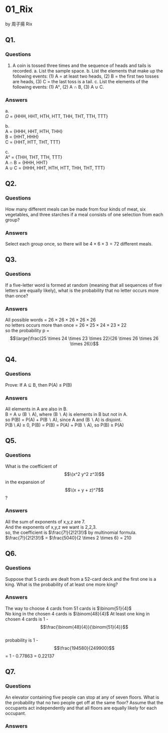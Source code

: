 # 01_Rix

by 周子揚 Rix

## Q1. 

### Questions 

1. A coin is tossed three times and the sequence of heads and tails is recorded.
a. List the sample space.
b. List the elements that make up the following events: (1) A = at least two
heads, (2) B = the first two tosses are heads, (3) C = the last toss is a tail. c. List the elements of the following events: (1) Aᶜ, (2) A ∩ B, (3) A ∪ C.

### Answers

a.   
   $\Omega$ = \{HHH, HHT, HTH, HTT, THH, THT, TTH, TTT\}  
  
b.  
   A = \{HHH, HHT, HTH, THH\}  
   B = \{HHT, HHH\}  
   C = \{HHT, HTT, THT, TTT\}  
  
c.  
   Aᶜ = \{THH, THT, TTH, TTT\}  
   A &#8745; B = \{HHH, HHT\}  
   A &#8746; C = \{HHH, HHT, HTH, HTT, THH, THT, TTT\}

## Q2.

### Questions

How many different meals can be made from four kinds of meat, six vegetables, and three starches if a meal consists of one selection from each group?

### Answers

Select each group once, so there will be $4 \times 6 \times 3 = 72$ different meals.

## Q3.

### Questions

If a five-letter word is formed at random (meaning that all sequences of five letters are equally likely), what is the probability that no letter occurs more than once?

### Answers

All possible words = $26 \times 26 \times 26 \times 26 \times 26$  
no letters occurs more than once = $26 \times 25 \times 24 \times 23 \times 22$  
so the probability p = $$\large{\frac{25 \times 24 \times 23 \times 22}{26 \times 26 \times 26 \times 26}}$$  

## Q4.

### Questions

Prove: If A ⊆ B, then P(A) ≤ P(B)

### Answers

All elements in A are also in B.  
B = A ∪ (B ∖ A), where (B ∖ A) is elements in B but not in A.  
so P(B) = P(A) + P(B ∖ A), since A and (B ∖ A) is disjoint.  
P(B \ A) ≥ 0, P(B) = P(B) = P(A) + P(B ∖ A), so P(B) ≥ P(A)  

## Q5.

### Questions

What is the coefficient of $$\(x^2 y^2 z^3)$$ in the expansion of $$\(x + y + z)^7$$?

### Answers

All the sum of exponents of x,y,z are 7.  
And the exponents of x,y,z we want is 2,2,3.  
so, the coefficient is $\frac{7!}{2!2!3!}$ by multinomial formula.  
$\frac{7!}{2!2!3!}$ = $\frac{5040}{2 \times 2 \times 6} = 210

## Q6.

### Questions

Suppose that 5 cards are dealt from a 52-card deck and the first one is a king. What is the probability of at least one more king?

### Answers

The way to choose 4 cards from 51 cards is $\binom{51}{4}$  
No king in the chosen 4 cards is $\binom{48}{4}$
At least one king in chosen 4 cards is 1 - $$\frac{\binom{48}{4}}{\binom{51}{4}}$$  
probability is 1 - $$\frac{194580}{249900}$$ = 1 - 0.77863 = 0.22137

## Q7.

### Questions

An elevator containing five people can stop at any of seven floors. What is the probability that no two people get off at the same floor? Assume that the occupants act independently and that all floors are equally likely for each occupant.

### Answers

